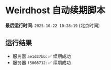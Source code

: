 # Weirdhost 自动续期脚本

**最后运行时间**: `2025-10-22 10:28:19` (北京时间)

## 运行结果

- 服务器 `ae1d37bb`: ✅ 续期成功
- 服务器 `f5008712`: ✅ 续期成功
